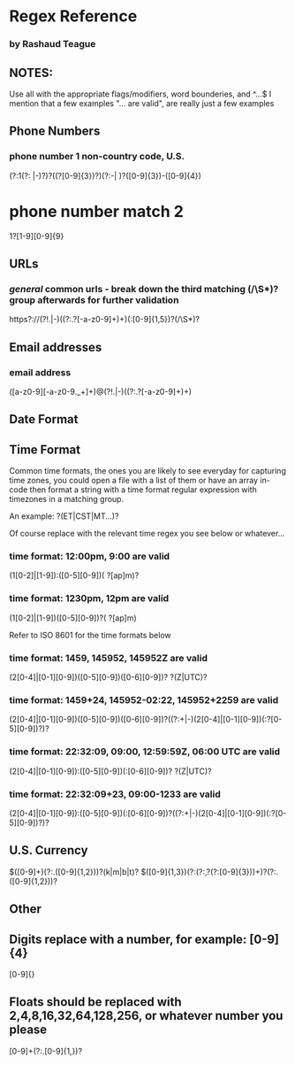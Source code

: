 # Regex Reference
### by Rashaud Teague

## NOTES:
Use all with the appropriate flags/modifiers, word bounderies, and ^...$
I mention that a few examples "... are valid", are really just a few examples

## Phone Numbers
### phone number 1 non-country code, U.S.
(?:1(?: |-)?)?(\(?[0-9]{3}\)?)(?:-| )?([0-9]{3})-([0-9]{4})
# phone number match 2
1?[1-9][0-9]{9}

## URLs
### *general* common urls - break down the third matching (/\S*)? group afterwards for further validation
https?://(?!\.|-)((?:\.?[-a-z0-9]+)+)(:[0-9]{1,5})?(/\S*)?

## Email addresses
### email address
([a-z0-9][-a-z0-9._+]+)@(?!\.|-)((?:\.?[-a-z0-9]+)+)

## Date Format

## Time Format
Common time formats, the ones you are likely to see everyday for capturing time zones, you could open a file with a list of them or have an array in-code then format a string with a time format regular expression with timezones in a matching group.

An example:<timeregex> ?(ET|CST|MT...)?

Of course replace <timeregex> with the relevant time regex you see below or whatever...

### time format: 12:00pm, 9:00 are valid
(1[0-2]|[1-9]):([0-5][0-9])( ?[ap]m)?

### time format: 1230pm, 12pm are valid
(1[0-2]|[1-9])([0-5][0-9])?( ?[ap]m)

Refer to ISO 8601 for the time formats below 
### time format: 1459, 145952, 145952Z are valid
(2[0-4]|[0-1][0-9])([0-5][0-9])([0-6][0-9])? ?(Z|UTC)?

### time format: 1459+24, 145952-02:22, 145952+2259 are valid
(2[0-4]|[0-1][0-9])([0-5][0-9])([0-6][0-9])?((?:\+|-)(2[0-4]|[0-1][0-9])(:?[0-5][0-9])?)?

### time format: 22:32:09, 09:00, 12:59:59Z, 06:00 UTC are valid
(2[0-4]|[0-1][0-9]):([0-5][0-9])(:[0-6][0-9])? ?(Z|UTC)?

### time format: 22:32:09+23, 09:00-1233 are valid
(2[0-4]|[0-1][0-9]):([0-5][0-9])(:[0-6][0-9])?((?:\+|-)(2[0-4]|[0-1][0-9])(:?[0-5][0-9])?)?

## U.S. Currency
\$([0-9]+)(?:\.([0-9]{1,2}))?(k|m|b|t)?
\$([0-9]{1,3})(?:(?:,?(?:[0-9]{3}))+)?(?:\.([0-9]{1,2}))?

## Other

## Digits replace <n> with a number, for example: [0-9]{4}
[0-9]{<n>}

## Floats <bit-precision> should be replaced with 2,4,8,16,32,64,128,256, or whatever number you please
[0-9]+(?:\.[0-9]{1,<bit-precision>})?


